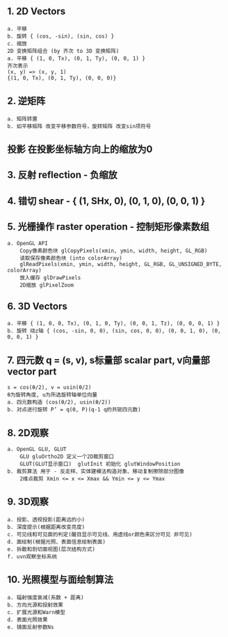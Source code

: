 ## 1. 2D Vectors
```
a. 平移
b. 旋转 { (cos, -sin), (sin, cos) }
c. 缩放
2D 变换矩阵组合 (by 齐次 to 3D 变换矩阵)
a. 平移 { (1, 0, Tx), (0, 1, Ty), (0, 0, 1) }
齐次表示
(x, y) => (x, y, 1)
{(1, 0, Tx), (0, 1, Ty), (0, 0, 0)}
```

## 2. 逆矩阵
```
a. 矩阵转置
b. 如平移矩阵 改变平移参数符号，旋转矩阵 改变sin项符号
```

## 投影 在投影坐标轴方向上的缩放为0

## 3. 反射 reflection - 负缩放

## 4. 错切 shear - { (1, SHx, 0), (0, 1, 0), (0, 0, 1) }

## 5. 光栅操作 raster operation - 控制矩形像素数组
```
a. OpenGL API
    Copy像素颜色块 glCopyPixels(xmin, ymin, width, height, GL_RGB)
    读取保存像素颜色块 (into colorArray)
    glReadPixels(xmin, ymin, width, height, GL_RGB, GL_UNSIGNED_BYTE, colorArray)
    放入缓存 glDrawPixels
    2D缩放 glPixelZoom
```

## 6. 3D Vectors
```
a. 平移 { (1, 0, 0, Tx), (0, 1, 0, Ty), (0, 0, 1, Tz), (0, 0, 0, 1) }
b. 旋转 绕z轴 { (cos, -sin, 0, 0), (sin, cos, 0, 0), (0, 0, 1, 0), (0, 0, 0, 1) }
```

## 7. 四元数 q = (s, v), s标量部 scalar part, v向量部 vector part
```
s = cos(θ/2), v = usin(θ/2)
θ为旋转角度, u为所选旋转轴单位向量
a. 四元数构造 (cos(θ/2), usin(θ/2))
b. 对点进行旋转 P’ = q(0, P)(q-1 q的共轭四元数)
```

## 8. 2D观察
```
a. OpenGL GLU, GLUT
    GLU gluOrtho2D 定义一个2D裁剪窗口
    GLUT(GLUT显示窗口)  glutInit 初始化 glutWindowPosition
b. 裁剪算法 用于 - 反走样、实体建模法构造对象、移动复制擦除部分图像
    2维点裁剪 Xmin <= x <= Xmax && Ymin <= y <= Ymax
```

## 9. 3D观察
```
a. 投影、透视投影(距离远的小)
b. 深度提示(根据距离改变亮度)
c. 可见线和可见面的判定(醒目显示可见线、用虚线or颜色来区分可见 非可见)
d. 面绘制(根据光照、表面信息绘制表面)
e. 拆散和剖切面视图(层次结构方式)
f. uvn观察坐标系统
```

## 10. 光照模型与面绘制算法
```
a. 辐射强度衰减(系数 + 距离)
b. 方向光源和投射效果
c. 扩展光源和Warn模型
d. 表面光照效果
e. 镜面反射参数Ns
```
